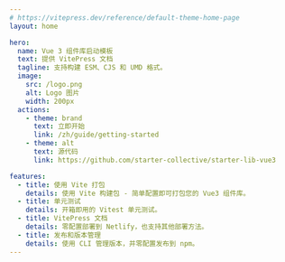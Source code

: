 ```yaml
---
# https://vitepress.dev/reference/default-theme-home-page
layout: home

hero:
  name: Vue 3 组件库启动模板
  text: 提供 VitePress 文档
  tagline: 支持构建 ESM、CJS 和 UMD 格式。
  image:
    src: /logo.png
    alt: Logo 图片
    width: 200px
  actions:
    - theme: brand
      text: 立即开始
      link: /zh/guide/getting-started
    - theme: alt
      text: 源代码
      link: https://github.com/starter-collective/starter-lib-vue3

features:
  - title: 使用 Vite 打包
    details: 使用 Vite 构建包 - 简单配置即可打包您的 Vue3 组件库。
  - title: 单元测试
    details: 开箱即用的 Vitest 单元测试。
  - title: VitePress 文档
    details: 零配置部署到 Netlify，也支持其他部署方法。
  - title: 发布和版本管理
    details: 使用 CLI 管理版本，并零配置发布到 npm。
---
```

